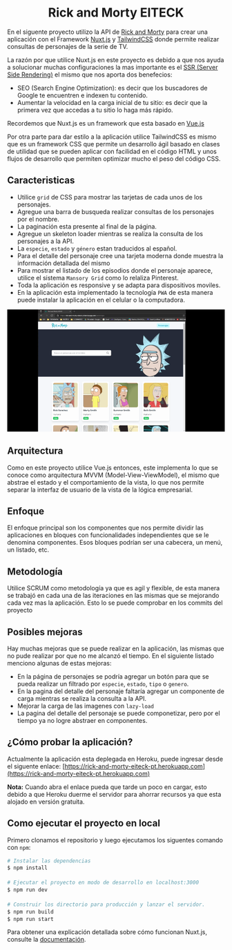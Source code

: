 <h1 align="center">Rick and Morty EITECK</h1>

En el siguente proyecto utilizo la API de [Rick and Morty](https://rickandmortyapi.com/) para crear una aplicación con el Framework [Nuxt.js](https://rickandmortyapi.com/) y [TailwindCSS](https://tailwindcss.com/) donde permite realizar consultas de personajes de la serie de TV.

La razón por que utilice Nuxt.js en este proyecto es debido a que nos ayuda a solucionar muchas configuraciones la mas importante es el [SSR (Server Side Rendering)](https://lemoncode.net/lemoncode-blog/2018/5/13/server-side-rendering-i-conceptos) el mismo que nos aporta dos benefecios:

- SEO (Search Engine Optimization): es decir que los buscadores de Google te encuentren e indexen tu contenido.
- Aumentar la velocidad en la carga inicial de tu sitio: es decir que la primera vez que accedas a tu sitio lo haga más rápido.

Recordemos que Nuxt.js es un framework que esta basado en [Vue.js](https://vuejs.org/)

Por otra parte para dar estilo a la aplicación utilice TailwindCSS es mismo que es un framework CSS que permite un desarrollo ágil basado en clases de utilidad que se pueden aplicar con facilidad en el código HTML y unos flujos de desarrollo que permiten optimizar mucho el peso del código CSS.

## Caracteristicas

- Utilice `grid` de CSS para mostrar las tarjetas de cada unos de los personajes.
- Agregue una barra de busqueda realizar consultas de los personajes por el nombre.
- La paginación esta presente al final de la página.
- Agregue un skeleton loader mientras se realiza la consulta de los personajes a la API.
- La `especie`, `estado` y `género` estan traducidos al español.
- Para el detalle del personaje cree una tarjeta moderna donde muestra la información detallada del mismo
- Para mostrar el listado de los episodios donde el personaje aparece, utilice el sistema `Mansory Grid` como lo relaliza Pinterest.
- Toda la aplicación es responsive y se adapta para dispositivos moviles.
- En la aplicación esta implementado la tecnología `PWA` de esta manera puede instalar la aplicación en el celular o la computadora.

![Presentación](https://github.com/GuasaPlay/rick-and-morty-eiteck-pt/blob/main/assets/img/Hnet-image.gif?raw=true)

## Arquitectura

Como en este proyecto utilice Vue.js entonces, este implementa lo que se conoce como arquitectura MVVM (Model-View-ViewModel), el mismo que abstrae el estado y el comportamiento de la vista, lo que nos permite separar la interfaz de usuario de la vista de la lógica empresarial.

## Enfoque

El enfoque principal son los componentes que nos permite dividir las aplicaciones en bloques con funcionalidades independientes que se le denomina componentes. Esos bloques podrían ser una cabecera, un menú, un listado, etc.

## Metodología

Utilice SCRUM como metodología ya que es agil y flexible, de esta manera se trabajó en cada una de las iteraciones en las mismas que se mejorando cada vez mas la aplicación. Esto lo se puede comprobar en los commits del proyecto

## Posibles mejoras

Hay muchas mejoras que se puede realizar en la aplicación, las mismas que no pude realizar por que no me alcanzó el tiempo. En el siguiente listado menciono algunas de estas mejoras:

- En la página de personajes se podría agregar un botón para que se pueda realizar un filtrado por `especie`, `estado`, `tipo` o `genero`.
- En la pagina del detalle del personaje faltaría agregar un componente de carga mientras se realiza la consulta a la API.
- Mejorar la carga de las imagenes con `lazy-load`
- La pagina del detalle del personaje se puede componetizar, pero por el tiempo ya no logre abstraer en componentes.

## ¿Cómo probar la aplicación?

Actualmente la aplicación esta deplegada en Heroku, puede ingresar desde el siguente enlace: [https://rick-and-morty-eiteck-pt.herokuapp.com](https://rick-and-morty-eiteck-pt.herokuapp.com)

**Nota:** Cuando abra el enlace pueda que tarde un poco en cargar, esto debido a que Heroku duerme el servidor para ahorrar recursos ya que esta alojado en versión gratuita.

## Como ejecutar el proyecto en local

Primero clonamos el repositorio y luego ejecutamos los siguentes comando con `npm`:

```bash
# Instalar las dependencias
$ npm install

# Ejecutar el proyecto en modo de desarrollo en localhost:3000
$ npm run dev

# Construir los directorio para producción y lanzar el servidor.
$ npm run build
$ npm run start

```

Para obtener una explicación detallada sobre cómo funcionan Nuxt.js, consulte la [documentación](https://nuxtjs.org).
